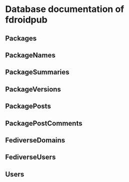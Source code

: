 # Database documentation of fdroidpub

## Packages

## PackageNames

## PackageSummaries

## PackageVersions

## PackagePosts

## PackagePostComments

## FediverseDomains

## FediverseUsers

## Users

